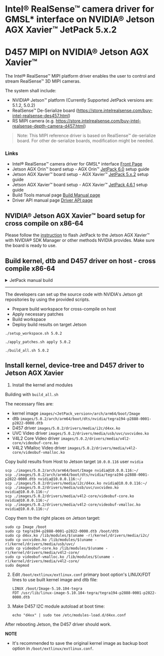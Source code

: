 # Intel® RealSense™ camera driver for GMSL* interface on NVIDIA® Jetson AGX Xavier™ JetPack 5.x.2

# D457 MIPI on NVIDIA® Jetson AGX Xavier™
The Intel® RealSense™ MIPI platform driver enables the user to control and stream RealSense™ 3D MIPI cameras.

The system shall include:
* NVIDIA® Jetson™ platform (Currently Supported JetPack versions are: 5.1.2, 5.0.2)
* RealSense™ De-Serialize board (https://store.intelrealsense.com/buy-intel-realsense-des457.html)
* RS MIPI camera (e.g. https://store.intelrealsense.com/buy-intel-realsense-depth-camera-d457.html)

> Note: This MIPI reference driver is based on RealSense™ de-serialize board. For other de-serialize boards, modification might be needed.

### Links
- Intel® RealSense™ camera driver for GMSL* interface [Front Page](./README.md)
- Jetson AGX Orin™ board setup - AGX Orin™ [JetPack 6.0](./README_JP6.md) setup guide
- Jetson AGX Xavier™ board setup - AGX Xavier™ [JetPack 5.x.2](./README_JP5.md) setup guide
- Jetson AGX Xavier™ board setup - AGX Xavier™ [JetPack 4.6.1](./README_JP4.md) setup guide
- Build Tools manual page [Build Manual page](./README_tools.md)
- Driver API manual page [Driver API page](./README_driver.md)


## NVIDIA® Jetson AGX Xavier™ board setup for cross compile on x86-64

Please follow the [instruction](https://docs.nvidia.com/sdk-manager/install-with-sdkm-jetson/index.html) to flash JetPack to the Jetson AGX Xavier™ with NVIDIA® SDK Manager or other methods NVIDIA provides. Make sure the board is ready to use.

## Build kernel, dtb and D457 driver on host - cross compile x86-64

<details>
<summary>JetPack manual build</summary>

Download Jetson Linux source code tarball from 
- [JetPack 5.1.2 BSP sources](https://developer.nvidia.com/downloads/embedded/l4t/r35_release_v4.1/sources/public_sources.tbz2)
- [JetPack 5.0.2 BSP sources](https://developer.nvidia.com/embedded/l4t/r35_release_v1.0/sources/public_sources.tbz2)

- [JetPack 5.x.2 Toolchain](https://developer.nvidia.com/embedded/jetson-linux/bootlin-toolchain-gcc-93)


## JetPack 5.1.2
```
mkdir -p l4t-gcc/5.1.2
cd ./l4t-gcc/5.1.2
wget https://developer.nvidia.com/embedded/jetson-linux/bootlin-toolchain-gcc-93 -O aarch64--glibc--stable-final.tar.gz
tar xf aarch64--glibc--stable-final.tar.gz
cd ../..
wget https://developer.nvidia.com/downloads/embedded/l4t/r35_release_v4.1/sources/public_sources.tbz2
tar xjf public_sources.tbz2
cd Linux_for_Tegra/source/public
tar xjf kernel_src.tbz2
```
## JetPack 5.0.2
```
mkdir -p l4t-gcc/5.0.2
cd ./l4t-gcc/5.0.2
wget https://developer.nvidia.com/embedded/jetson-linux/bootlin-toolchain-gcc-93 -O aarch64--glibc--stable-final.tar.gz
tar xf aarch64--glibc--stable-final.tar.gz --strip-components 1
cd ../..
wget https://developer.nvidia.com/embedded/l4t/r35_release_v1.0/sources/public_sources.tbz2
tar xjf public_sources.tbz2
cd Linux_for_Tegra/source/public
tar xjf kernel_src.tbz2
```

## Apply D457 patches and build the kernel image, dtb and D457 driver.

```
# install dependencies
sudo apt install build-essential bc flex bison

# apply patches
./apply_patches_ext.sh ./Linux_for_tegra/source 5.0.2

# build kernel, dtb and D457 driver
./build_all.sh 5.0.2 ./Linux_for_tegra/source
```

</details>

---

The developers can set up the source code with NVIDIA's Jetson git repositories by using the provided scripts.
- Prepare build workspace for cross-compile on host
- Apply necessary patches
- Build workspace
- Deploy build results on target Jetson

```
./setup_workspace.sh 5.0.2

./apply_patches.sh apply 5.0.2

./build_all.sh 5.0.2
```

## Install kernel, device-tree and D457 driver to Jetson AGX Xavier

1. Install the kernel and modules

Building with `build_all.sh`

The necessary files are:

- kernel image `images/<JetPack_version>/arch/arm64/boot/Image`
- dtb `images/5.0.2/arch/arm64/boot/dts/nvidia/tegra194-p2888-0001-p2822-0000.dtb`
- D457 driver `images/5.0.2/drivers/media/i2c/d4xx.ko`
- UVC Video driver `images/5.0.2/drivers/media/usb/uvc/uvcvideo.ko`
- V4L2 Core Video driver `images/5.0.2/drivers/media/v4l2-core/videobuf-core.ko`
- V4L2 VMalloc Video driver `images/5.0.2/drivers/media/v4l2-core/videobuf-vmalloc.ko`

Copy build results from Host to Jetson target `10.0.0.116` user `nvidia`
```
scp ./images/5.0.2/arch/arm64/boot/Image nvidia@10.0.0.116:~/
scp ./images/5.0.2/arch/arm64/boot/dts/nvidia/tegra194-p2888-0001-p2822-0000.dtb nvidia@10.0.0.116:~/
scp ./images/5.0.2/drivers/media/i2c/d4xx.ko nvidia@10.0.0.116:~/
scp ./images/5.0.2/drivers/media/usb/uvc/uvcvideo.ko nvidia@10.0.0.116:~/
scp ./images/5.0.2/drivers/media/v4l2-core/videobuf-core.ko nvidia@10.0.0.116:~/
scp ./images/5.0.2/drivers/media/v4l2-core/videobuf-vmalloc.ko nvidia@10.0.0.116:~/
```

Copy them to the right places on Jetson target:
```
sudo cp Image /boot
sudo cp tegra194-p2888-0001-p2822-0000.dtb /boot/dtb
sudo cp d4xx.ko /lib/modules/$(uname -r)/kernel/drivers/media/i2c/
sudo cp uvcvideo.ko /lib/modules/$(uname -r)/kernel/drivers/media/usb/uvc/
sudo cp videobuf-core.ko /lib/modules/$(uname -r)/kernel/drivers/media/v4l2-core/
sudo cp videobuf-vmalloc.ko /lib/modules/$(uname -r)/kernel/drivers/media/v4l2-core/
sudo depmod
```

2. Edit `/boot/extlinux/extlinux.conf` primary boot option's LINUX/FDT lines to use built kernel image and dtb file:

    ```
    LINUX /boot/Image-5.10.104-tegra
    FDT /usr/lib/linux-image-5.10.104-tegra/tegra194-p2888-0001-p2822-0000.dtb
    ```

3. Make D457 I2C module autoload at boot time:
    ```
    echo "d4xx" | sudo tee /etc/modules-load.d/d4xx.conf
    ```

After rebooting Jetson, the D457 driver should work.

**NOTE**

- It's recommended to save the original kernel image as backup boot option in `/boot/extlinux/extlinux.conf`.